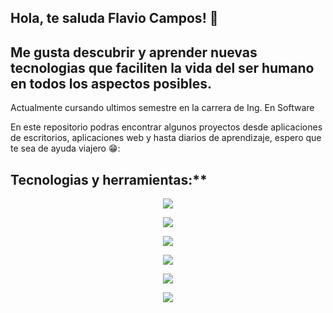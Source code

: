 
Hola, te saluda Flavio Campos! 👋
---
Me gusta descubrir y aprender nuevas tecnologias que faciliten la vida del ser humano en todos los aspectos posibles.
---
Actualmente cursando ultimos semestre en la carrera de Ing. En Software

En este repositorio podras encontrar algunos proyectos desde aplicaciones de escritorios, aplicaciones web y hasta diarios de aprendizaje, espero que te sea de ayuda viajero 😁:

## Tecnologias y herramientas:**

<p align="center">
  <a href="https://skillicons.dev">
    <img src="https://skillicons.dev/icons?i=vscode,visualstudio,net,pycharm,idea" />
  </a>
</p>

<p align="center">
  <a href="https://skillicons.dev">
    <img src="https://skillicons.dev/icons?i=azure,googlecloud,aws" />
  </a>
</p>


<p align="center">
  <a href="https://skillicons.dev">
    <img src="https://skillicons.dev/icons?i=react,angular,spring,nodejs,flutter,svelte,expressjs,bootstrap,vue,materialui,flask,fastapi,npm,tensorflow,sklearn" />
  </a>
</p>


<p align="center">
  <a href="https://skillicons.dev">
    <img src="https://skillicons.dev/icons?i=server,postgres,mysql,mongo,sqlite,redis" />
  </a>
</p>


<p align="center">
  <a href="https://skillicons.dev">
    <img src="https://skillicons.dev/icons?i=python,java,javascript,php,dart,ts,solidity" />
  </a>
</p>

<p align="center">
  <a href="https://skillicons.dev">
    <img src="https://skillicons.dev/icons?i=windows,linux,ubuntu,kali" />
  </a>
</p>


<!--
**Frael98/Frael98** is a ✨ _special_ ✨ repository because its `README.md` (this file) appears on your GitHub profile.

Here are some ideas to get you started:

- 🔭 I’m currently working on ...
- 🌱 I’m currently learning ...
- 👯 I’m looking to collaborate on ...
- 🤔 I’m looking for help with ...
- 💬 Ask me about ...
- 📫 How to reach me: ...
- 😄 Pronouns: ...
- ⚡ Fun fact: ...
-->
